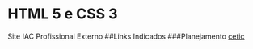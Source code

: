 # HTML 5 e CSS 3
Site IAC Profissional Externo
##Links Indicados
###Planejamento
[cetic](https://www.cetic.br/)
